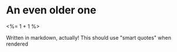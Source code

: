 # An even older one

<%= 1 + 1 %>

Written in markdown, actually! This should use "smart quotes" when rendered
